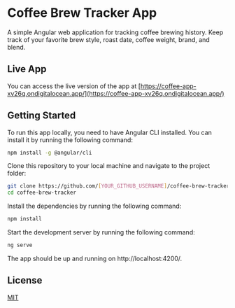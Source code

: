# Coffee Brew Tracker App

A simple Angular web application for tracking coffee brewing history. Keep track of your favorite brew style, roast date, coffee weight, brand, and blend.

## Live App

You can access the live version of the app at [https://coffee-app-xv26q.ondigitalocean.app/](https://coffee-app-xv26q.ondigitalocean.app/)

## Getting Started

To run this app locally, you need to have Angular CLI installed. You can install it by running the following command:

```bash
npm install -g @angular/cli
```

Clone this repository to your local machine and navigate to the project folder:

```bash
git clone https://github.com/[YOUR_GITHUB_USERNAME]/coffee-brew-tracker.git
cd coffee-brew-tracker
```

Install the dependencies by running the following command:

```bash
npm install
```

Start the development server by running the following command:

```bash
ng serve
```
The app should be up and running on http://localhost:4200/.

## License

[MIT](https://choosealicense.com/licenses/mit/)